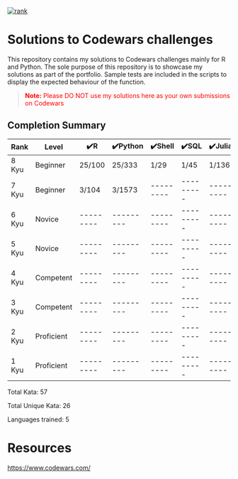 <a href = "https://www.codewars.com/users/ErikaDva">![rank](https://www.codewars.com/users/ErikaDva/badges/large) </a>

# Solutions to Codewars challenges

This repository contains my solutions to Codewars challenges mainly for R and Python. The sole purpose of this repository is to showcase my solutions as part of the portfolio. Sample tests are included in the scripts to display the expected behaviour of the function.

> <p style = "color:red"><strong>Note:</strong> Please DO NOT use my solutions here as your own submissions on Codewars</p>

## Completion Summary

| Rank  | Level      | ✔️R       | ✔️Python  | ✔️Shell   | ✔️SQL     | ✔️Julia   |
| ----- | ---------- | --------- | --------- | --------- | --------- | --------- |
| 8 Kyu | Beginner   | 25/100        | 25/333        | 1/29         | 1/45         | 1/136         |
| 7 Kyu | Beginner   | 3/104         | 3/1573         | --------- | --------- | --------- |
| 6 Kyu | Novice     | --------- | --------- | --------- | --------- | --------- |
| 5 Kyu | Novice     | --------- | --------- | --------- | --------- | --------- |
| 4 Kyu | Competent  | --------- | --------- | --------- | --------- | --------- |
| 3 Kyu | Competent  | --------- | --------- | --------- | --------- | --------- |
| 2 Kyu | Proficient | --------- | --------- | --------- | --------- | --------- |
| 1 Kyu | Proficient | --------- | --------- | --------- | --------- | --------- |

Total Kata: 57

Total Unique Kata: 26

Languages trained: 5

# Resources

https://www.codewars.com/
